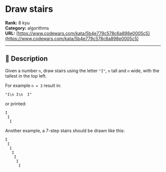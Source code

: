 # Draw stairs

**Rank:** 8 kyu  
**Category:** algorithms  
**URL:** [https://www.codewars.com/kata/5b4e779c578c6a898e0005c5](https://www.codewars.com/kata/5b4e779c578c6a898e0005c5)

---

## 📝 Description

Given a number `n`, draw stairs using the letter `"I"`, `n` tall and `n` wide, with the tallest in the top left.

For example `n = 3` result in:
```
"I\n I\n  I"
```
or printed:
```
I
 I
  I
```

Another example, a 7-step stairs should be drawn like this:

```
I
 I
  I
   I
    I
     I
      I
```
